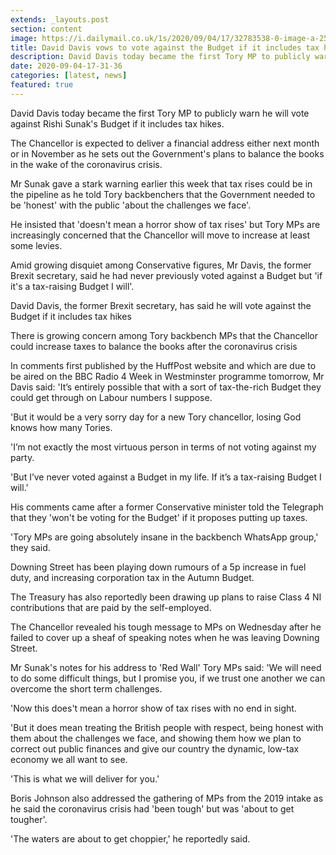 ```yaml
---
extends: _layouts.post
section: content
image: https://i.dailymail.co.uk/1s/2020/09/04/17/32783538-0-image-a-25_1599235510144.jpg 
title: David Davis vows to vote against the Budget if it includes tax hikes 
description: David Davis today became the first Tory MP to publicly warn he will vote against Rishi Sunaks Budget if it includes tax hikes. 
date: 2020-09-04-17-31-36 
categories: [latest, news] 
featured: true 
--- 
```

David Davis today became the first Tory MP to publicly warn he will vote against Rishi Sunak's Budget if it includes tax hikes. 

The Chancellor is expected to deliver a financial address either next month or in November as he sets out the Government's plans to balance the books in the wake of the coronavirus crisis. 

Mr Sunak gave a stark warning earlier this week that tax rises could be in the pipeline as he told Tory backbenchers that the Government needed to be 'honest' with the public 'about the challenges we face'. 

He insisted that 'doesn't mean a horror show of tax rises' but Tory MPs are increasingly concerned that the Chancellor will move to increase at least some levies. 

Amid growing disquiet among Conservative figures, Mr Davis, the former Brexit secretary, said he had never previously voted against a Budget but 'if it's a tax-raising Budget I will'.   

David Davis, the former Brexit secretary, has said he will vote against the Budget if it includes tax hikes

There is growing concern among Tory backbench MPs that the Chancellor could increase taxes to balance the books after the coronavirus crisis 

In comments first published by the HuffPost website and which are due to be aired on the BBC Radio 4 Week in Westminster programme tomorrow, Mr Davis said: 'It’s entirely possible that with a sort of tax-the-rich Budget they could get through on Labour numbers I suppose. 

'But it would be a very sorry day for a new Tory chancellor, losing God knows how many Tories.

'I’m not exactly the most virtuous person in terms of not voting against my party. 

'But I’ve never voted against a Budget in my life. If it’s a tax-raising Budget I will.'

His comments came after a former Conservative minister told the Telegraph that they 'won't be voting for the Budget' if it proposes putting up taxes.

'Tory MPs are going absolutely insane in the backbench WhatsApp group,' they said.   

Downing Street has been playing down rumours of a 5p increase in fuel duty, and increasing corporation tax in the Autumn Budget. 

The Treasury has also reportedly been drawing up plans to raise Class 4 NI contributions that are paid by the self-employed.

The Chancellor revealed his tough message to MPs on Wednesday after he failed to cover up a sheaf of speaking notes when he was leaving Downing Street. 

Mr Sunak's notes for his address to 'Red Wall' Tory MPs said: 'We will need to do some difficult things, but I promise you, if we trust one another we can overcome the short term challenges.

'Now this does't mean a horror show of tax rises with no end in sight.

'But it does mean treating the British people with respect, being honest with them about the challenges we face, and showing them how we plan to correct out public finances and give our country the dynamic, low-tax economy we all want to see.

'This is what we will deliver for you.'  

Boris Johnson also addressed the gathering of MPs from the 2019 intake as he said the coronavirus crisis had 'been tough' but was 'about to get tougher'. 

'The waters are about to get choppier,' he reportedly said.

